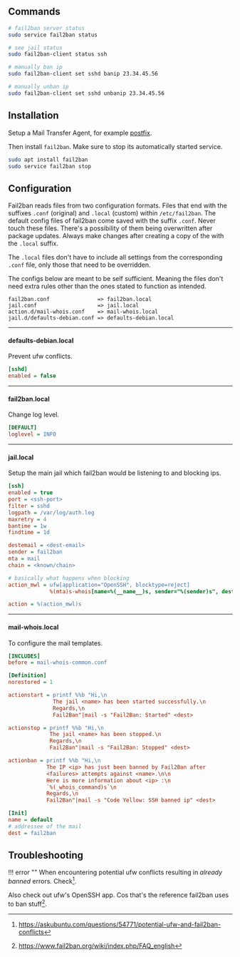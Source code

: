 ## Commands
``` bash
# fail2ban server status
sudo service fail2ban status

# see jail status
sudo fail2ban-client status ssh

# manually ban ip
sudo fail2ban-client set sshd banip 23.34.45.56

# manually unban ip
sudo fail2ban-client set sshd unbanip 23.34.45.56
```

## Installation
Setup a Mail Transfer Agent, for example [postfix](postfix.md).

Then install `fail2ban`. Make sure to stop its automatically started service.

``` bash
sudo apt install fail2ban
sudo service fail2ban stop
```

## Configuration

Fail2ban reads files from two configuration formats. Files that end with the suffixes `.conf` (original) and `.local` (custom) within `/etc/fail2ban`. The default config files of fail2ban come saved with the suffix `.conf`. Never touch these files. There's a possibility of them being overwritten after package updates. Always make changes after creating a copy of the with the `.local` suffix.

The `.local` files don't have to include all settings from the corresponding `.conf` file, only those that need to be overridden.

The configs below are meant to be self sufficient. Meaning the files don't need extra rules other than the ones stated to function as intended.

``` properties
fail2ban.conf               => fail2ban.local
jail.conf                   => jail.local
action.d/mail-whois.conf    => mail-whois.local
jail.d/defaults-debian.conf => defaults-debian.local
```

---

#### defaults-debian.local

Prevent ufw conflicts.

``` ini
[sshd]
enabled = false
```

---

#### fail2ban.local

Change log level.

``` ini
[DEFAULT]
loglevel = INFO
```

---

#### jail.local

Setup the main jail which fail2ban would be listening to and blocking ips.

``` ini
[ssh]
enabled = true
port = <ssh-port>
filter = sshd
logpath = /var/log/auth.log
maxretry = 4
bantime = 1w
findtime = 1d

destemail = <dest-email>
sender = fail2ban
mta = mail
chain = <known/chain>

# basically what happens when blocking
action_mwl = ufw[application="OpenSSH", blocktype=reject]
	         %(mta)s-whois[name=%(__name__)s, sender="%(sender)s", dest="%(destemail)s", protocol="%(protocol)s", chain="%(chain)s"]

action = %(action_mwl)s
```

---

#### mail-whois.local

To configure the mail templates.

``` ini
[INCLUDES]
before = mail-whois-common.conf

[Definition]
norestored = 1

actionstart = printf %%b "Hi,\n
              The jail <name> has been started successfully.\n
              Regards,\n
              Fail2Ban"|mail -s "Fail2Ban: Started" <dest>

actionstop = printf %%b "Hi,\n
             The jail <name> has been stopped.\n
             Regards,\n
             Fail2Ban"|mail -s "Fail2Ban: Stopped" <dest>

actionban = printf %%b "Hi,\n
            The IP <ip> has just been banned by Fail2Ban after
            <failures> attempts against <name>.\n\n
            Here is more information about <ip> :\n
            `%(_whois_command)s`\n
            Regards,\n
            Fail2Ban"|mail -s "Code Yellow: SSH banned ip" <dest>

[Init]
name = default
# addressee of the mail
dest = fail2ban
```

## Troubleshooting

!!! error ""
 When encountering potential ufw conflicts resulting in _already banned_ errors. Check[^1]. 
 
 Also check out ufw's OpenSSH app. Cos that's the reference fail2ban uses to ban stuff[^2].

[^1]: https://askubuntu.com/questions/54771/potential-ufw-and-fail2ban-conflicts
[^2]: https://www.fail2ban.org/wiki/index.php/FAQ_english
